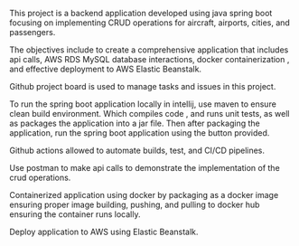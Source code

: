 This project is a backend application developed using java spring boot focusing on implementing CRUD operations  for aircraft, airports, cities, and passengers.

The objectives include to create  a comprehensive application that includes api calls, AWS RDS MySQL database interactions, docker containerization , and effective deployment to AWS Elastic Beanstalk. 

Github  project board is used to manage tasks and issues in this project.

To run the spring boot application locally in intellij, use maven to ensure clean build environment. Which compiles code , and runs unit tests, as well as packages the application  into a jar file. Then after packaging the application,  run the spring boot application  using the button provided.  

Github actions allowed to automate builds, test, and CI/CD pipelines. 

Use postman to make api calls to demonstrate the implementation of the crud operations.

Containerized application using docker by packaging as a docker image ensuring proper image building, pushing, and pulling to docker hub ensuring the container runs locally.

Deploy application to AWS using Elastic Beanstalk.  


